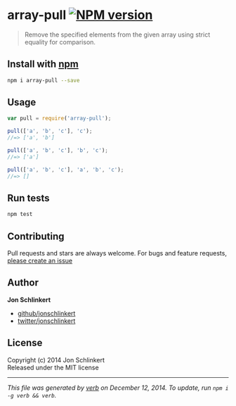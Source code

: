 # array-pull [![NPM version](https://badge.fury.io/js/array-pull.svg)](http://badge.fury.io/js/array-pull)

> Remove the specified elements from the given array using strict equality for comparison.

## Install with [npm](npmjs.org)

```bash
npm i array-pull --save
```

## Usage

```js
var pull = require('array-pull');

pull(['a', 'b', 'c'], 'c');
//=> ['a', 'b']

pull(['a', 'b', 'c'], 'b', 'c');
//=> ['a']

pull(['a', 'b', 'c'], 'a', 'b', 'c');
//=> []
```

## Run tests

```bash
npm test
```

## Contributing
Pull requests and stars are always welcome. For bugs and feature requests, [please create an issue](https://github.com/jonschlinkert/array-pull/issues)

## Author

**Jon Schlinkert**
 
+ [github/jonschlinkert](https://github.com/jonschlinkert)
+ [twitter/jonschlinkert](http://twitter.com/jonschlinkert) 

## License
Copyright (c) 2014 Jon Schlinkert  
Released under the MIT license

***

_This file was generated by [verb](https://github.com/assemble/verb) on December 12, 2014. To update, run `npm i -g verb && verb`._
